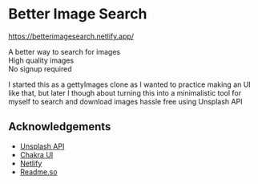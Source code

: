 
# Better Image Search
  
https://betterimagesearch.netlify.app/  

A better way to search for images  
High quality images  
No signup required 

I started this as a gettyImages clone as I wanted to practice making an UI like that, but later I though about turning this into a minimalistic tool for myself to search and download images hassle free using Unsplash API 



## Acknowledgements

 - [Unsplash API](https://unsplash.com/developers)
 - [Chakra UI](https://chakra-ui.com)
 - [Netlify](https://netlify.com)
 - [Readme.so](https://readme.so)

